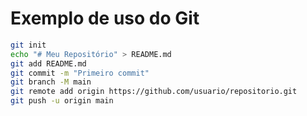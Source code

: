 # Exemplo de uso do Git

```bash
git init
echo "# Meu Repositório" > README.md
git add README.md
git commit -m "Primeiro commit"
git branch -M main
git remote add origin https://github.com/usuario/repositorio.git
git push -u origin main
```
